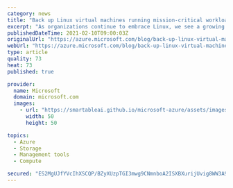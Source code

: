 ```yaml
---
category: news
title: "Back up Linux virtual machines running mission-critical workloads"
excerpt: "As organizations continue to embrace Linux, we see a growing number of enterprises running business and mission-critical workloads on Linux virtual machines in Azure. Azure Backup service offers application consistent backup of Linux virtual machines in Azure to safeguard against unintended destruction"
publishedDateTime: 2021-02-10T09:00:03Z
originalUrl: "https://azure.microsoft.com/blog/back-up-linux-virtual-machines-running-mission-critical-workloads/"
webUrl: "https://azure.microsoft.com/blog/back-up-linux-virtual-machines-running-mission-critical-workloads/"
type: article
quality: 73
heat: 73
published: true

provider:
  name: Microsoft
  domain: microsoft.com
  images:
    - url: "https://smartableai.github.io/microsoft-azure/assets/images/organizations/microsoft.com-50x50.jpg"
      width: 50
      height: 50

topics:
  - Azure
  - Storage
  - Management tools
  - Compute

secured: "ES2MgUJfYVcIhXSCQP/BZyXUzpTGI3mwg9CNmnboA2ISXBXurijUvig8WW3A9ohdBg7T7LWktg1zHvOUQcAmoPgx1EFDDxyvbGnImfP8z4Moy3aeVA9C7bctM6xtpMYaywi6auIWY9lPnyu4VuOC3C8jFwwinHadhd7GdL3vu8K10/kHqyuhXDR8/3Of8/ky8M0I4tnHR3TQzNenn19/h/pT8EXy5Rv7EdHR6zmnoH8v6Mhc4e4cwTFffKXpF5q3fS10NYnTHkCGpSuwpa+IIzK6EZGQehL1QVC49yMyYiSfAWFT4HNMA6DbcHWlfcDR4uOpUqZFYoV3mkGbib06BQ9jOr5elKLdEnoq+SpGCLE=;uS/8HZmHf73zTTtN2viyaQ=="
---
```


